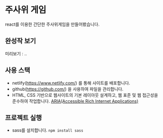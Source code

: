 # 주사위 게임

react를 이용한 간단한 주사위게임을 만들어봤습니다.

## 완성작 보기

미리보기 : ..

## 사용 스택

- netlify(https://www.netlify.com/) 를 통해 사이트를 배포합니다.
- github(https://github.com/) 을 사용하여 파일을 관리합니다.
- HTML, CSS 기반으로 웹사이트의 기본 레이아웃 설계하고, 웹 표준 및 웹 접근성을 준수하여 작업합니다. [ARIA(Accessible Rich Internet Applications)](https://developer.mozilla.org/en-US/docs/Web/Accessibility/ARIA/Roles)

## 프로젝트 실행

- sass를 설치합니다. `npm install sass`
